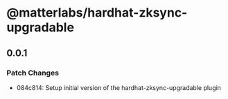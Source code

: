 # @matterlabs/hardhat-zksync-upgradable

## 0.0.1

### Patch Changes

- 084c814: Setup initial version of the hardhat-zksync-upgradable plugin
